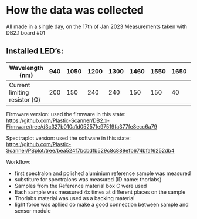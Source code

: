 
# How the data was collected
All made in a single day, on the 17th of Jan 2023
Measurements taken with DB2.1 board #01
## Installed LED’s: 

|Wavelength (nm) |940 |1050 |1200 |1300 |1460 |1550 |1650 |1720 |
|---|---|---|---|---|---|---|---|---|
|Current limiting resistor (Ω) |200 |150 |240 |240 |150 |150 |40 |130 |

Firmware version: used the firmware in this state: https://github.com/Plastic-Scanner/DB2.x-Firmware/tree/d3c327b010a1d05257fe97519fa377fe8ecc6a79

Spectraplot version: used the software in this state:
https://github.com/Plastic-Scanner/PSplot/tree/bea524f7bcbdfb529c8c889efb674bfaf6252db4


Workflow:
- first spectralon and polished aluminium reference sample was measured
- substiture for spectralons was measured (ID name: thorlabs)
- Samples from the Reference material box C were used
- Each sample was measured 4x times at different places on the sample
- Thorlabs material was used as a backing material
- light force was apllied do make a good connection between sample and sensor module
